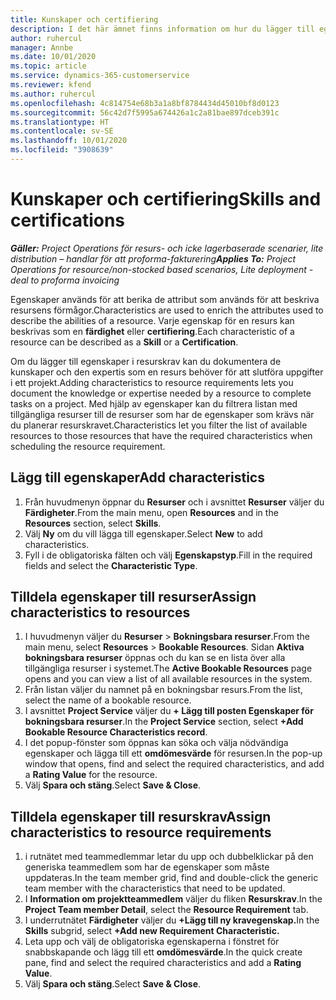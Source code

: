 ```yaml
---
title: Kunskaper och certifiering
description: I det här ämnet finns information om hur du lägger till egenskaper för färdigheter och certifiering i resurser.
author: ruhercul
manager: Annbe
ms.date: 10/01/2020
ms.topic: article
ms.service: dynamics-365-customerservice
ms.reviewer: kfend
ms.author: ruhercul
ms.openlocfilehash: 4c814754e68b3a1a8bf8784434d45010bf8d0123
ms.sourcegitcommit: 56c42d7f5995a674426a1c2a81bae897dceb391c
ms.translationtype: HT
ms.contentlocale: sv-SE
ms.lasthandoff: 10/01/2020
ms.locfileid: "3908639"
---
```

# <a name="skills-and-certifications"></a><span data-ttu-id="a0cf6-103">Kunskaper och certifiering</span><span class="sxs-lookup"><span data-stu-id="a0cf6-103">Skills and certifications</span></span>
<span data-ttu-id="a0cf6-104">_**Gäller:** Project Operations för resurs- och icke lagerbaserade scenarier, lite distribution – handlar för att proforma-fakturering_</span><span class="sxs-lookup"><span data-stu-id="a0cf6-104">_**Applies To:** Project Operations for resource/non-stocked based scenarios, Lite deployment - deal to proforma invoicing_</span></span>

<span data-ttu-id="a0cf6-105">Egenskaper används för att berika de attribut som används för att beskriva resursens förmågor.</span><span class="sxs-lookup"><span data-stu-id="a0cf6-105">Characteristics are used to enrich the attributes used to describe the abilities of a resource.</span></span> <span data-ttu-id="a0cf6-106">Varje egenskap för en resurs kan beskrivas som en **färdighet** eller **certifiering**.</span><span class="sxs-lookup"><span data-stu-id="a0cf6-106">Each characteristic of a resource can be described as a **Skill** or a **Certification**.</span></span>

<span data-ttu-id="a0cf6-107">Om du lägger till egenskaper i resurskrav kan du dokumentera de kunskaper och den expertis som en resurs behöver för att slutföra uppgifter i ett projekt.</span><span class="sxs-lookup"><span data-stu-id="a0cf6-107">Adding characteristics to resource requirements lets you document the knowledge or expertise needed by a resource to complete tasks on a project.</span></span> <span data-ttu-id="a0cf6-108">Med hjälp av egenskaper kan du filtrera listan med tillgängliga resurser till de resurser som har de egenskaper som krävs när du planerar resurskravet.</span><span class="sxs-lookup"><span data-stu-id="a0cf6-108">Characteristics let you filter the list of available resources to those resources that have the required characteristics when scheduling the resource requirement.</span></span>

## <a name="add-characteristics"></a><span data-ttu-id="a0cf6-109">Lägg till egenskaper</span><span class="sxs-lookup"><span data-stu-id="a0cf6-109">Add characteristics</span></span>

1. <span data-ttu-id="a0cf6-110">Från huvudmenyn öppnar du **Resurser** och i avsnittet **Resurser** väljer du **Färdigheter**.</span><span class="sxs-lookup"><span data-stu-id="a0cf6-110">From the main menu, open **Resources** and in the **Resources** section, select **Skills**.</span></span>
2. <span data-ttu-id="a0cf6-111">Välj **Ny** om du vill lägga till egenskaper.</span><span class="sxs-lookup"><span data-stu-id="a0cf6-111">Select **New** to add characteristics.</span></span>
3. <span data-ttu-id="a0cf6-112">Fyll i de obligatoriska fälten och välj **Egenskapstyp**.</span><span class="sxs-lookup"><span data-stu-id="a0cf6-112">Fill in the required fields and select the **Characteristic Type**.</span></span>

## <a name="assign-characteristics-to-resources"></a><span data-ttu-id="a0cf6-113">Tilldela egenskaper till resurser</span><span class="sxs-lookup"><span data-stu-id="a0cf6-113">Assign characteristics to resources</span></span>

1. <span data-ttu-id="a0cf6-114">I huvudmenyn väljer du **Resurser** > **Bokningsbara resurser**.</span><span class="sxs-lookup"><span data-stu-id="a0cf6-114">From the main menu, select **Resources** > **Bookable Resources**.</span></span> <span data-ttu-id="a0cf6-115">Sidan **Aktiva bokningsbara resurser** öppnas och du kan se en lista över alla tillgängliga resurser i systemet.</span><span class="sxs-lookup"><span data-stu-id="a0cf6-115">The **Active Bookable Resources** page opens and you can view a list of all available resources in the system.</span></span>
2. <span data-ttu-id="a0cf6-116">Från listan väljer du namnet på en bokningsbar resurs.</span><span class="sxs-lookup"><span data-stu-id="a0cf6-116">From the list, select the name of a bookable resource.</span></span>
3. <span data-ttu-id="a0cf6-117">I avsnittet **Project Service** väljer du **+ Lägg till posten Egenskaper för bokningsbara resurser**.</span><span class="sxs-lookup"><span data-stu-id="a0cf6-117">In the **Project Service** section, select **+Add Bookable Resource Characteristics record**.</span></span>
4. <span data-ttu-id="a0cf6-118">I det popup-fönster som öppnas kan söka och välja nödvändiga egenskaper och lägga till ett **omdömesvärde** för resursen.</span><span class="sxs-lookup"><span data-stu-id="a0cf6-118">In the pop-up window that opens, find and select the required characteristics, and add a **Rating Value** for the resource.</span></span>
5. <span data-ttu-id="a0cf6-119">Välj **Spara och stäng**.</span><span class="sxs-lookup"><span data-stu-id="a0cf6-119">Select **Save & Close**.</span></span>

## <a name="assign-characteristics-to-resource-requirements"></a><span data-ttu-id="a0cf6-120">Tilldela egenskaper till resurskrav</span><span class="sxs-lookup"><span data-stu-id="a0cf6-120">Assign characteristics to resource requirements</span></span>

1. <span data-ttu-id="a0cf6-121">i rutnätet med teammedlemmar letar du upp och dubbelklickar på den generiska teammedlem som har de egenskaper som måste uppdateras.</span><span class="sxs-lookup"><span data-stu-id="a0cf6-121">In the team member grid, find and double-click the generic team member with the characteristics that need to be updated.</span></span>
2. <span data-ttu-id="a0cf6-122">I **Information om projektteammedlem** väljer du fliken **Resurskrav**.</span><span class="sxs-lookup"><span data-stu-id="a0cf6-122">In the **Project Team member Detail**, select the **Resource Requirement** tab.</span></span>
3. <span data-ttu-id="a0cf6-123">I underrutnätet **Färdigheter** väljer du **+Lägg till ny kravegenskap.**</span><span class="sxs-lookup"><span data-stu-id="a0cf6-123">In the **Skills** subgrid, select **+Add new Requirement Characteristic.**</span></span>
4. <span data-ttu-id="a0cf6-124">Leta upp och välj de obligatoriska egenskaperna i fönstret för snabbskapande och lägg till ett **omdömesvärde**.</span><span class="sxs-lookup"><span data-stu-id="a0cf6-124">In the quick create pane, find and select the required characteristics and add a **Rating Value**.</span></span>
5. <span data-ttu-id="a0cf6-125">Välj **Spara och stäng**.</span><span class="sxs-lookup"><span data-stu-id="a0cf6-125">Select **Save & Close**.</span></span>